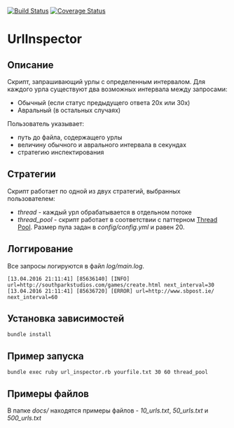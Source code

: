 [![Build Status](https://travis-ci.org/mrsutter/url_inspector.svg?branch=master)](https://travis-ci.org/mrsutter/url_inspector) [![Coverage Status](https://coveralls.io/repos/github/mrsutter/url_inspector/badge.svg?branch=feature%2Fcoveralls)](https://coveralls.io/github/mrsutter/url_inspector?branch=feature%2Fcoveralls)

# UrlInspector

## Описание

Скрипт, запрашивающий урлы с определенным интервалом. Для каждого урла существуют два возможных интервала между запросами:
  * Обычный (если статус предыдущего ответа 20x или 30x)
  * Авральный (в остальных случаях)

Пользователь указывает:

  * путь до файла, содержащего урлы
  * величину обычного и аврального интервала в секундах
  * стратегию инспектирования

## Стратегии

Скрипт работает по одной из двух стратегий, выбранных пользователем:

  * *thread* - каждый урл обрабатывается в отдельном потоке
  * *thread_pool* - скрипт работает в соответствии с паттерном [Thread Pool](https://en.wikipedia.org/wiki/Thread_pool). Размер пула задан в *config/config.yml* и равен 20.

## Логгирование
  Все запросы логируются в файл *log/main.log*.

    [13.04.2016 21:11:41] [85636140] [INFO] url=http://southparkstudios.com/games/create.html next_interval=30
    [13.04.2016 21:11:41] [85636720] [ERROR] url=http://www.sbpost.ie/ next_interval=60

## Установка зависимостей

    bundle install

## Пример запуска

    bundle exec ruby url_inspector.rb yourfile.txt 30 60 thread_pool

## Примеры файлов

В папке *docs/* находятся примеры файлов - *10_urls.txt*, *50_urls.txt* и *500_urls.txt*

